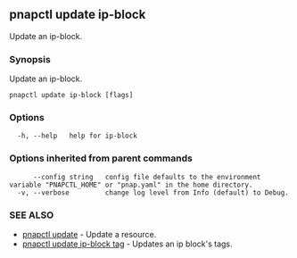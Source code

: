 ## pnapctl update ip-block

Update an ip-block.

### Synopsis

Update an ip-block.

```
pnapctl update ip-block [flags]
```

### Options

```
  -h, --help   help for ip-block
```

### Options inherited from parent commands

```
      --config string   config file defaults to the environment variable "PNAPCTL_HOME" or "pnap.yaml" in the home directory.
  -v, --verbose         change log level from Info (default) to Debug.
```

### SEE ALSO

* [pnapctl update](pnapctl_update.md)	 - Update a resource.
* [pnapctl update ip-block tag](pnapctl_update_ip-block_tag.md)	 - Updates an ip block's tags.

